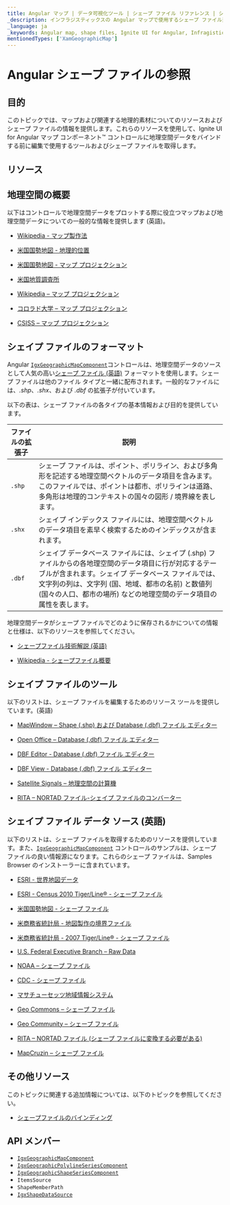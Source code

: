 ```yaml
---
title: Angular マップ | データ可視化ツール | シェープ ファイル リファレンス | シェープ ファイルの編集 | インフラジスティックス
_description: インフラジスティックスの Angular マップで使用するシェープ ファイル形式について説明します。Ignite UI for Angular マップ チュートリアルを是非お試しください!
_language: ja
_keywords: Angular map, shape files, Ignite UI for Angular, Infragistics, shape editing, Angular マップ, シェープ ファイル, シェイプの編集, インフラジスティックス
mentionedTypes: ['XamGeographicMap']
---
```


# Angular シェープ ファイルの参照

## 目的

このトピックでは、マップおよび関連する地理的素材についてのリソースおよびシェープ ファイルの情報を提供します。これらのリソースを使用して、Ignite UI for Angular マップ コンポーネント™ コントロールに地理空間データをバインドする前に編集で使用するツールおよびシェープ ファイルを取得します。

## リソース

## 地理空間の概要

以下はコントロールで地理空間データをプロットする際に役立つマップおよび地理空間データについての一般的な情報を提供します (英語)。

-   [Wikipedia - マップ製作法](http://en.wikipedia.org/wiki/Cartography)

-   [米国国勢地図 - 地理的位置](http://nationalatlas.gov/articles/mapping/a_latlong.html)

-   [米国国勢地図 - マップ プロジェクション](http://nationalatlas.gov/articles/mapping/a_projections.html)

-   [米国地質調査所](http://www.usgs.gov/)

-   [Wikipedia – マップ プロジェクション](http://en.wikipedia.org/wiki/Map_projection)

-   [コロラド大学 – マップ プロジェクション](http://www.colorado.edu/geography/gcraft/notes/mapproj/mapproj_f.html)

-   [CSISS – マップ プロジェクション](http://www.csiss.org/map-projections/index.html)

## シェイプ ファイルのフォーマット

Angular [`IgxGeographicMapComponent`]({environment:dvApiBaseUrl}/products/ignite-ui-angular/api/docs/typescript/latest/classes/igxgeographicmapcomponent.html)コントロールは、地理空間データのソースとして人気の高い[シェープ ファイル (英語)](http://en.wikipedia.org/wiki/Shapefile#Overview) フォーマットを使用します。シェープ ファイルは他のファイル タイプと一緒に配布されます。一般的なファイルには、_.shp_、_.shx_、および _.dbf_ の拡張子が付いています。

以下の表は、シェープ ファイルの各タイプの基本情報および目的を提供しています。

| ファイルの拡張子 | 説明                                                                                                                                                      |
| -------- | ------------------------------------------------------------------------------------------------------------------------------------------------------- |
| `.shp`   | シェープ ファイルは、ポイント、ポリライン、および多角形を記述する地理空間ベクトルのデータ項目を含みます。このファイルでは、ポイントは都市、ポリラインは道路、多角形は地理的コンテキストの国々の図形 / 境界線を表します。                                          |
| `.shx`   | シェイプ インデックス ファイルには、地理空間ベクトルのデータ項目を素早く検索するためのインデックスが含まれます。                                                                                               |
| `.dbf`   | シェイプ データベース ファイルには、シェイプ (.shp) ファイルからの各地理空間のデータ項目に行が対応するテーブルが含まれます。シェイプ データベース ファイルでは、文字列の列は、文字列 (国、地域、都市の名前) と数値列 (国々の人口、都市の場所) などの地理空間のデータ項目の属性を表します。 |

地理空間データがシェープ ファイルでどのように保存されるかについての情報と仕様は、以下のリソースを参照してください。

-   [シェープファイル技術解説 (英語)](http://www.esri.com/library/whitepapers/pdfs/shapefile.pdf)

-   [Wikipedia - シェープファイル概要](http://ja.wikipedia.org/wiki/シェープファイル#概要)

## シェイプ ファイルのツール

以下のリストは、シェープ ファイルを編集するためのリソース ツールを提供しています。(英語)

-   [MapWindow – Shape (.shp) および Database (.dbf) ファイル エディター](http://www.mapwindow.org/)

-   [Open Office – Database (.dbf) ファイル エディター](http://openoffice.org/)

-   [DBF Editor - Database (.dbf) ファイル エディター](http://dbfeditor.com/)

-   [DBF View - Database (.dbf) ファイル エディター](http://dbfview.com/view-dbf-file.html)

-   [Satellite Signals – 地理空間の計算機](http://www.satsig.net/degrees-minutes-seconds-calculator.htm)

-   [RITA – NORTAD ファイル-シェイプ ファイルのコンバーター](http://www.bts.gov/publications/north_american_transportation_atlas_data/html/data_converter.html)

## シェイプ ファイル データ ソース (英語)

以下のリストは、シェープ ファイルを取得するためのリソースを提供しています。また、[`IgxGeographicMapComponent`]({environment:dvApiBaseUrl}/products/ignite-ui-angular/api/docs/typescript/latest/classes/igxgeographicmapcomponent.html) コントロールのサンプルは、シェープ ファイルの良い情報源になります。これらのシェープ ファイルは、Samples Browser のインストーラーに含まれています。

-   [ESRI - 世界地図データ](http://www.esri.com/data/download/basemap/index.html)

-   [ESRI - Census 2010 Tiger/Line® - シェープ ファイル](http://www.census.gov/geo/www/tiger/tgrshp2010/tgrshp2010.html)

-   [米国国勢地図 - シェープ ファイル](http://www.nationalatlas.gov/atlasftp.html)

-   [米商務省統計局 - 地図製作の境界ファイル](http://www.census.gov/geo/www/cob/index.html)

-   [米商務省統計局 - 2007 Tiger/Line® - シェープ ファイル](http://www.census.gov/cgi-bin/geo/shapefiles/national-files)

-   [U.S. Federal Executive Branch – Raw Data](https://explore.data.gov/catalog/raw/)

-   [NOAA – シェープ ファイル](http://www.nws.noaa.gov/geodata/)

-   [CDC - シェープ ファイル](http://wwwn.cdc.gov/epiinfo/script/shapefiles.aspx)

-   [マサチューセッツ地域情報システム](http://www.mass.gov/mgis/massgis.htm)

-   [Geo Commons – シェープ ファイル](http://geocommons.com/searches?query=shapefiles)

-   [Geo Community – シェープ ファイル](http://data.geocomm.com/catalog/)

-   [RITA – NORTAD ファイル (シェープ ファイルに変換する必要がある)](http://www.bts.gov/publications/north_american_transportation_atlas_data/)

-   [MapCruzin – シェープ ファイル](http://www.mapcruzin.com/download-free-arcgis-shapefiles.htm)

## その他リソース

このトピックに関連する追加情報については、以下のトピックを参照してください。

-   [シェープファイルのバインディング](geo-map-binding-shp-file.md)

## API メンバー

-   [`IgxGeographicMapComponent`]({environment:dvApiBaseUrl}/products/ignite-ui-angular/api/docs/typescript/latest/classes/igxgeographicmapcomponent.html)
-   [`IgxGeographicPolylineSeriesComponent`]({environment:dvApiBaseUrl}/products/ignite-ui-angular/api/docs/typescript/latest/classes/igxgeographicpolylineseriescomponent.html)
-   [`IgxGeographicShapeSeriesComponent`]({environment:dvApiBaseUrl}/products/ignite-ui-angular/api/docs/typescript/latest/classes/igxgeographicshapeseriescomponent.html)
-   `ItemsSource`
-   `ShapeMemberPath`
-   [`IgxShapeDataSource`]({environment:dvApiBaseUrl}/products/ignite-ui-angular/api/docs/typescript/latest/classes/igxshapedatasource.html)
